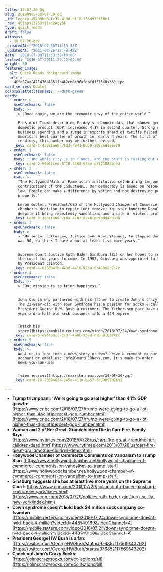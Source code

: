 ```yaml
---
title: 18.07.30 Qq
slug: 20190905-18-07-30-qq
_id: legacy-45498bb0-fc39-410d-bf10-156d939f5be1
_rev: 45Isps23253Yjlaq2Agy5b
type: quick_reads
draft: false
aliases:
  - 18-07-30-qq/
_createdAt: '2018-07-30T11:53:33Z'
_updatedAt: '2021-03-26T17:49:48Z'
date: '2018-07-30T11:53:33+00:00'
lastmod: '2018-07-30T11:53:33+00:00'
weight: 50
featured_image:
  alt: Quick Reads background image
  url: >-
    4ffc87ae8471476af851fb4b2cd8c96afebfdf61360x360.jpg
card_series: Quotes
colorpaletteclassname: '--dark-green'
cards:
  - order: 0
    useCheckmark: false
    body: >-
      > "Once again, we are the economic envy of the entire world.”  
        
      President Trump describing Friday's economic data that showed gross
      domestic product (GDP) increased 4.1% in second quarter. Strong consumer &
      business spending and a surge in exports ahead of tariffs helped drive
      America's best quarter of growth in nearly 4 years. The first of 3
      readings, this number may be further revised.
    _key: card-1-42d91ae8-7bd3-4841-8659-2d876da86729
  - order: 1
    useCheckmark: false
    body: "“The whole city is in flames, and the stuff is falling out of the sky. I want to call it a\x18Silent Night,’ but that’s not it. This is spooky.”  \n  \n  \nChristine Shields on a raging wildfire near Redding, California and how the scene reminded her of a horror or science fiction film. Her mother died in the blaze. More than a dozen wildfires are burning in California, prompting the President to sign an emergency declaration for federal help."
    _key: card-2-90041ced-5710-4468-94ae-e8121886beea
  - order: 2
    useCheckmark: false
    body: >-
      "The Hollywood Walk of Fame is an institution celebrating the positive
      contributions of the inductees…. Our democracy is based on respect for the
      law. People can make a difference by voting and not destroying public
      property."  
        
      Leron Gubler, President/CEO of the Hollywood Chamber of Commerce, on the
      chamber's decision to repair (not remove) the star honoring Donald Trump
      despite it being repeatedly vandalized and a site of violent protest.
    _key: card-3-3e51f400-7dba-4782-8246-8e5bdd4639d8
  - order: 3
    useCheckmark: false
    body: >-
      > “My senior colleague, Justice John Paul Stevens, he stepped down when he
      was 90, so think I have about at least five more years.”  
        
        
      Supreme Court Justice Ruth Bader Ginsburg (85) on her hopes to remain on
      the court for years to come. In 1993, Ginsburg was appointed to the court
      by President Clinton.
    _key: card-4-016894fb-443d-4416-923a-0c48081c7a7c
  - order: 4
    useCheckmark: false
    body: >-
      > “Our mission is to bring happiness.”  
        
        
      John Cronin who partnered with his father to create John's Crazy Socks.
      The 22-year-old with Down Syndrome has a passion for socks & calls
      President George H.W. Bush a customer. The father-son pair have grown the
      year-and-a-half old sock business into a $4M empire.


      [Watch his
      story](https://mobile.reuters.com/video/2018/07/24/down-syndrome-doesnt-hold-back-4-million?videoId=448549169&videoChannel=4)
    _key: card-5-e9595dcc-1ddf-4a0b-93ed-8abb91b3742c
  - order: 5
    useCheckmark: true
    body: >-
      Want us to look into a news story or two? Leave a comment on our Instagram
      account or email us: Info@SmartHERNews.com. It's made-to-order
      news-you-can-use!


      [view sources](https://smarthernews.com/18-07-30-qq/)
    _key: card-10-23894624-245e-411e-ba57-6c89092d8a91

---
```

* **Trump triumphant: ‘We’re going to go a lot higher’ than 4.1% GDP growth:**  
[https://www.cnbc.com/2018/07/27/trump-were-going-to-go-a-lot-higher-than-4point1percent-gdp-number.html](https://www.cnbc.com/2018/07/27/trump-were-going-to-go-a-lot-higher-than-4point1percent-gdp-number.html)
* **Woman and 2 of Her Great-Grandchildren Die in Carr Fire, Family Says:**  
[https://www.nytimes.com/2018/07/28/us/carr-fire-great-grandmother-children-dead.html](https://www.nytimes.com/2018/07/28/us/carr-fire-great-grandmother-children-dead.html)
* **Hollywood Chamber of Commerce Comments on Vandalism to Trump Star:** [https://www.hollywoodchamber.net/hollywood-chamber-of-commerce-comments-on-vandalism-to-trump-star/](https://www.hollywoodchamber.net/hollywood-chamber-of-commerce-comments-on-vandalism-to-trump-star/)
* **Ginsburg suggests she has at least five more years on the Supreme Court:** [https://www.cnn.com/2018/07/29/politics/ruth-bader-ginsburg-scalia-new-york/index.html](https://www.cnn.com/2018/07/29/politics/ruth-bader-ginsburg-scalia-new-york/index.html)
* **Down syndrome doesn’t hold back $4 million sock company co-founder:**  
[https://mobile.reuters.com/video/2018/07/24/down-syndrome-doesnt-hold-back-4-million?videoId=448549169&videoChannel=4](https://mobile.reuters.com/video/2018/07/24/down-syndrome-doesnt-hold-back-4-million?videoId=448549169&videoChannel=4)
* **President George HW Bush is a fan:**  
[https://twitter.com/GeorgeHWBush/status/976852117569843202](https://twitter.com/GeorgeHWBush/status/976852117569843202)
* **Check out John’s Crazy Socks:**  
[https://johnscrazysocks.com/collections/all](https://johnscrazysocks.com/collections/all)